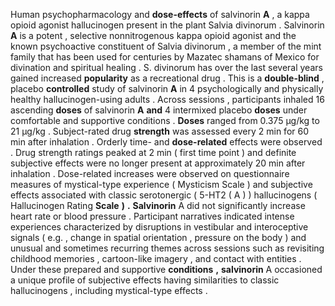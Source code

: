 Human psychopharmacology and **dose-effects** of salvinorin **A** , a kappa opioid agonist hallucinogen present in the plant Salvia divinorum . Salvinorin **A** is a potent , selective nonnitrogenous kappa opioid agonist and the known psychoactive constituent of Salvia divinorum , a member of the mint family that has been used for centuries by Mazatec shamans of Mexico for divination and spiritual healing . S. divinorum has over the last several years gained increased **popularity** as a recreational drug . This is a **double-blind** , placebo **controlled** study of salvinorin **A** in 4 psychologically and physically healthy hallucinogen-using adults . Across sessions , participants inhaled 16 ascending **doses** of salvinorin **A** **and** 4 intermixed placebo **doses** under comfortable and supportive conditions . **Doses** ranged from 0.375 μg/kg to 21 μg/kg . Subject-rated drug **strength** was assessed every 2 min for 60 min after inhalation . Orderly time- and **dose-related** effects were observed . Drug strength ratings peaked at 2 min ( first time point ) and definite subjective effects were no longer present at approximately 20 min after inhalation . Dose-related increases were observed on questionnaire measures of mystical-type experience ( Mysticism Scale ) and subjective effects associated with classic serotonergic ( 5-HT2 ( A ) ) hallucinogens ( Hallucinogen Rating **Scale** **)** **.** **Salvinorin** A did not significantly increase heart rate or blood pressure . Participant narratives indicated intense experiences characterized by disruptions in vestibular and interoceptive signals ( e.g. , change in spatial orientation , pressure on the body ) and unusual and sometimes recurring themes across sessions such as revisiting childhood memories , cartoon-like imagery , and contact with entities . Under these prepared and supportive **conditions** **,** **salvinorin** A occasioned a unique profile of subjective effects having similarities to classic hallucinogens , including mystical-type effects . 